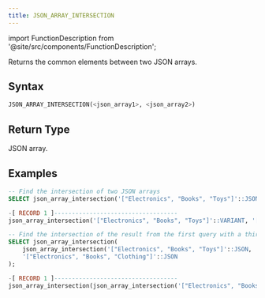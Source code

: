 ```yaml
---
title: JSON_ARRAY_INTERSECTION
---
```

import FunctionDescription from '@site/src/components/FunctionDescription';

<FunctionDescription description="Introduced or updated: v1.2.644"/>

Returns the common elements between two JSON arrays.

## Syntax

```sql
JSON_ARRAY_INTERSECTION(<json_array1>, <json_array2>)
```

## Return Type

JSON array.

## Examples

```sql
-- Find the intersection of two JSON arrays
SELECT json_array_intersection('["Electronics", "Books", "Toys"]'::JSON, '["Books", "Fashion", "Electronics"]'::JSON);

-[ RECORD 1 ]-----------------------------------
json_array_intersection('["Electronics", "Books", "Toys"]'::VARIANT, '["Books", "Fashion", "Electronics"]'::VARIANT): ["Electronics","Books"]

-- Find the intersection of the result from the first query with a third JSON array using an iterative approach
SELECT json_array_intersection(
    json_array_intersection('["Electronics", "Books", "Toys"]'::JSON, '["Books", "Fashion", "Electronics"]'::JSON),
    '["Electronics", "Books", "Clothing"]'::JSON
);

-[ RECORD 1 ]-----------------------------------
json_array_intersection(json_array_intersection('["Electronics", "Books", "Toys"]'::VARIANT, '["Books", "Fashion", "Electronics"]'::VARIANT), '["Electronics", "Books", "Clothing"]'::VARIANT): ["Electronics","Books"]
```